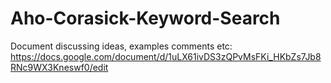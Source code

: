 # Aho-Corasick-Keyword-Search
Document discussing ideas, examples comments etc: https://docs.google.com/document/d/1uLX61ivDS3zQPvMsFKi_HKbZs7Jb8RNc9WX3Kneswf0/edit
